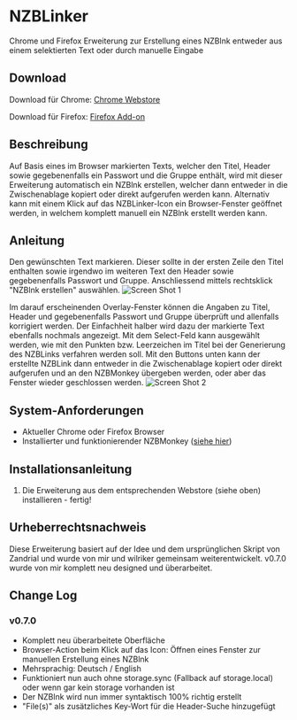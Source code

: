 # NZBLinker
Chrome und Firefox Erweiterung zur Erstellung eines NZBlnk entweder aus einem selektierten Text oder durch manuelle Eingabe

## Download
Download für Chrome: [Chrome Webstore](https://chrome.google.com/webstore/detail/nzblinker/podpddhcepkggomgplkpkdhehckkllab)

Download für Firefox: [Firefox Add-on](https://addons.mozilla.org/de/firefox/addon/nzblinker/)

## Beschreibung
Auf Basis eines im Browser markierten Texts, welcher den Titel, Header sowie gegebenenfalls ein Passwort und die Gruppe enthält, wird mit dieser Erweiterung automatisch ein NZBlnk erstellen, welcher dann entweder in die Zwischenablage kopiert oder direkt aufgerufen werden kann.
Alternativ kann mit einem Klick auf das NZBLinker-Icon ein Browser-Fenster geöffnet werden, in welchem komplett manuell ein NZBlnk erstellt werden kann.

## Anleitung
Den gewünschten Text markieren. Dieser sollte in der ersten Zeile den Titel enthalten sowie irgendwo im weiteren Text den Header sowie gegebenenfalls Passwort und Gruppe.
Anschliessend mittels rechtsklick "NZBlnk erstellen" auswählen.
![Screen Shot 1](https://github.com/Tensai75/NZBLinker/raw/master/screenshots/NZBLinker1.jpg)

Im darauf erscheinenden Overlay-Fenster können die Angaben zu Titel, Header und gegebenenfalls Passwort und Gruppe überprüft und allenfalls korrigiert werden. Der Einfachheit halber wird dazu der markierte Text ebenfalls nochmals angezeigt.
Mit dem Select-Feld kann ausgewählt werden, wie mit den Punkten bzw. Leerzeichen im Titel bei der Generierung des NZBLinks verfahren werden soll.
Mit den Buttons unten kann der erstellte NZBLink dann entweder in die Zwischenablage kopiert oder direkt aufgerufen und an den NZBMonkey übergeben werden, oder aber das Fenster wieder geschlossen werden.
![Screen Shot 2](https://github.com/Tensai75/NZBLinker/raw/master/screenshots/NZBLinker2.jpg)

## System-Anforderungen
* Aktueller Chrome oder Firefox Browser
* Installierter und funktionierender NZBMonkey ([siehe hier](https://nzblnk.info/nzb-monkey/))

## Installationsanleitung
1. Die Erweiterung aus dem entsprechenden Webstore (siehe oben) installieren - fertig!

## Urheberrechtsnachweis
Diese Erweiterung basiert auf der Idee und dem ursprünglichen Skript von Zandrial und wurde von mir und wilriker gemeinsam weiterentwickelt.
v0.7.0 wurde von mir komplett neu designed und überarbeitet.

## Change Log
### v0.7.0
* Komplett neu überarbeitete Oberfläche
* Browser-Action beim Klick auf das Icon: Öffnen eines Fenster zur manuellen Erstellung eines NZBlnk
* Mehrsprachig: Deutsch / English
* Funktioniert nun auch ohne storage.sync (Fallback auf storage.local) oder wenn gar kein storage vorhanden ist
* Der NZBlnk wird nun immer syntaktisch 100% richtig erstellt
* "File(s)" als zusätzliches Key-Wort für die Header-Suche hinzugefügt